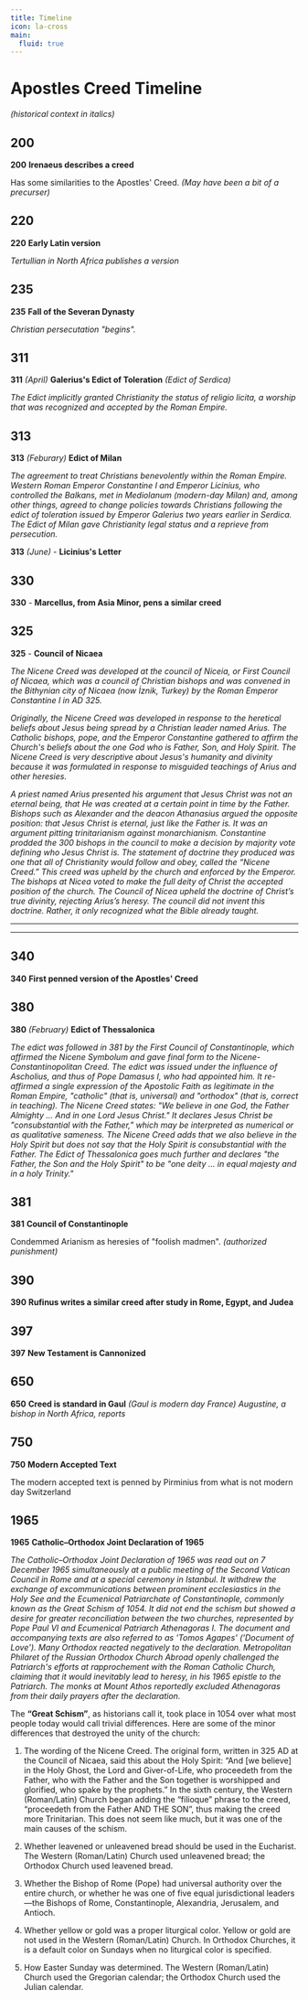 ```yaml
---
title: Timeline
icon: la-cross
main:
  fluid: true
---
```


# Apostles Creed Timeline
*(historical context in italics)*
## 200
**200** **Irenaeus describes a creed**

Has some similarities to the Apostles' Creed.
*(May have been a bit of a precurser)*
## 220
**220** **Early Latin version**

*Tertullian in North Africa publishes a version*
## 235
**235** **Fall of the Severan Dynasty** 

*Christian persecutation "begins".*
## 311
**311** *(April)* **Galerius's Edict of Toleration** *(Edict of Serdica)*

*The Edict implicitly granted Christianity the status of religio licita,
a worship that was recognized and accepted by the Roman Empire.*
## 313
**313** *(Feburary)* **Edict of Milan**

*The agreement to treat Christians benevolently within the Roman Empire.
Western Roman Emperor Constantine I and Emperor Licinius, who controlled
the Balkans, met in Mediolanum (modern-day Milan) and, among other
things, agreed to change policies towards Christians following the edict
of toleration issued by Emperor Galerius two years earlier in Serdica.
The Edict of Milan gave Christianity legal status and a reprieve from
persecution.*

**313** *(June)* - **Licinius's Letter**

## 330
**330** - **Marcellus, from Asia Minor, pens a similar creed**

## 325
**325** - **Council of Nicaea**

*The Nicene Creed was developed at the council of Niceia, or First Council of Nicaea, which was a council of Christian bishops and was convened in the Bithynian city of Nicaea (now İznik, Turkey) by the Roman Emperor Constantine I in AD 325.*

*Originally, the Nicene Creed was developed in response to the heretical
beliefs about Jesus being spread by a Christian leader named Arius. The
Catholic bishops, pope, and the Emperor Constantine gathered to affirm
the Church\'s beliefs about the one God who is Father, Son, and Holy
Spirit. The Nicene Creed is very descriptive about Jesus\'s humanity and
divinity because it was formulated in response to misguided teachings of
Arius and other heresies.*

*A priest named Arius presented his argument that Jesus Christ was not an eternal being, that He was created at a certain point in time by the Father. Bishops such as Alexander and the deacon Athanasius argued the opposite position: that Jesus Christ is eternal, just like the Father is. It was an argument pitting trinitarianism against monarchianism. Constantine prodded the 300 bishops in the council to make a decision by majority vote defining who Jesus Christ is. The statement of doctrine they produced was one that all of Christianity would follow and obey, called the “Nicene Creed.” This creed was upheld by the church and enforced by the Emperor. The bishops at Nicea voted to make the full deity of Christ the accepted position of the church. The Council of Nicea upheld the doctrine of Christ’s true divinity, rejecting Arius’s heresy. The council did not invent this doctrine. Rather, it only recognized what the Bible already taught.*

---

---
## 340

**340** **First penned version of the Apostles' Creed**

## 380

**380** *(February)* **Edict of Thessalonica**

*The edict was followed in 381 by the First Council of Constantinople,
which affirmed the Nicene Symbolum and gave final form to the
Nicene-Constantinopolitan Creed. The edict was issued under the
influence of Ascholius, and thus of Pope Damasus I, who had appointed
him. It re-affirmed a single expression of the Apostolic Faith as
legitimate in the Roman Empire, \"catholic\" (that is, universal) and
\"orthodox\" (that is, correct in teaching). The Nicene Creed states:
\"We believe in one God, the Father Almighty \... And in one Lord Jesus
Christ.\" It declares Jesus Christ be \"consubstantial with the
Father,\" which may be interpreted as numerical or as qualitative
sameness. The Nicene Creed adds that we also believe in the Holy Spirit
but does not say that the Holy Spirit is consubstantial with the Father.
The Edict of Thessalonica goes much further and declares \"the Father,
the Son and the Holy Spirit\" to be \"one deity \... in equal majesty
and in a holy Trinity.\"*

## 381

**381** **Council of Constantinople**

Condemmed Arianism as heresies of "foolish madmen".
*(authorized punishment)*

## 390

**390** **Rufinus writes a similar creed after study in Rome, Egypt, and Judea**

## 397

**397** **New Testament is Cannonized**

## 650

**650** **Creed is standard in Gaul** 
*(Gaul is modern day France)* 
*Augustine, a bishop in North Africa, reports*

## 750

**750** **Modern Accepted Text**

The modern accepted text is penned by Pirminius from what is not
modern day Switzerland

## 1965

**1965** **Catholic–Orthodox Joint Declaration of 1965**

*The Catholic–Orthodox Joint Declaration of 1965 was read out on 7 December 1965 simultaneously at a public meeting of the Second Vatican Council in Rome and at a special ceremony in Istanbul. It withdrew the exchange of excommunications between prominent ecclesiastics in the Holy See and the Ecumenical Patriarchate of Constantinople, commonly known as the Great Schism of 1054. It did not end the schism but showed a desire for greater reconciliation between the two churches, represented by Pope Paul VI and Ecumenical Patriarch Athenagoras I. The document and accompanying texts are also referred to as 'Tomos Agapes' ('Document of Love'). Many Orthodox reacted negatively to the declaration. Metropolitan Philaret of the Russian Orthodox Church Abroad openly challenged the Patriarch's efforts at rapprochement with the Roman Catholic Church, claiming that it would inevitably lead to heresy, in his 1965 epistle to the Patriarch. The monks at Mount Athos reportedly excluded Athenagoras from their daily prayers after the declaration.*

The **“Great Schism”**, as historians call it, took place in 1054 over what most people today would call trivial differences. Here are some of the minor differences that destroyed the unity of the church:

1. The wording of the Nicene Creed. The original form, written in 325 AD at the Council of Nicaea, said this about the Holy Spirit: “And [we believe] in the Holy Ghost, the Lord and Giver-of-Life, who proceedeth from the Father, who with the Father and the Son together is worshipped and glorified, who spake by the prophets.” In the sixth century, the Western (Roman/Latin) Church began adding the “filioque” phrase to the creed, “proceedeth from the Father AND THE SON”, thus making the creed more Trinitarian.  This does not seem like much, but it was one of the main causes of the schism. 

2. Whether leavened or unleavened bread should be used in the Eucharist. The Western (Roman/Latin) Church used unleavened bread; the Orthodox Church used leavened bread.

3. Whether the Bishop of Rome (Pope) had universal authority over the entire church, or whether he was one of five equal jurisdictional leaders—the Bishops of Rome, Constantinople, Alexandria, Jerusalem, and Antioch. 

4. Whether yellow or gold was a proper liturgical color. Yellow or gold are not used in the Western (Roman/Latin) Church. In Orthodox Churches, it is a default color on Sundays when no liturgical color is specified. 

5. How Easter Sunday was determined.  The Western (Roman/Latin) Church used the Gregorian calendar; the Orthodox Church used the Julian calendar.

